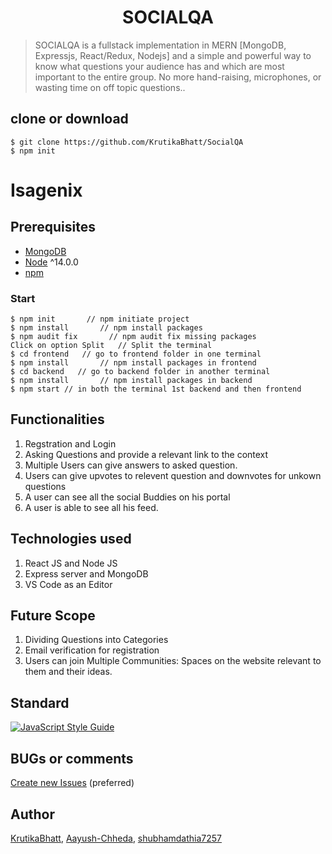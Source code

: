 <h1 align="center">
SOCIALQA
</h1>


> SOCIALQA is a fullstack implementation in MERN [MongoDB, Expressjs, React/Redux, Nodejs] and a simple and powerful way to know what questions your audience has and which are most important to the entire group.
No more hand-raising, microphones, or wasting time on off topic questions..



## clone or download
```terminal
$ git clone https://github.com/KrutikaBhatt/SocialQA
$ npm init
```

# Isagenix

## Prerequisites
- [MongoDB](https://gist.github.com/nrollr/9f523ae17ecdbb50311980503409aeb3)
- [Node](https://nodejs.org/en/download/) ^14.0.0
- [npm](https://nodejs.org/en/download/package-manager/)

### Start

```terminal
$ npm init       // npm initiate project
$ npm install       // npm install packages
$ npm audit fix       // npm audit fix missing packages
Click on option Split   // Split the terminal
$ cd frontend   // go to frontend folder in one terminal
$ npm install       // npm install packages in frontend
$ cd backend   // go to backend folder in another terminal
$ npm install       // npm install packages in backend
$ npm start // in both the terminal 1st backend and then frontend
```

## Functionalities

1. Regstration and Login
2. Asking Questions and provide a relevant link to the context
3. Multiple Users can give answers to asked question.
4. Users can give upvotes to relevent question and downvotes for unkown questions
5. A user can see all the social Buddies on his portal
6. A user is able to see all his feed.

## Technologies used
1. React JS and Node JS
2. Express server and MongoDB
3. VS Code as an Editor

## Future Scope
1. Dividing Questions into Categories
2. Email verification for registration
3. Users can join Multiple Communities: Spaces on the website relevant to them and their ideas.

## Standard

[![JavaScript Style Guide](https://cdn.rawgit.com/standard/standard/master/badge.svg)](https://github.com/standard/standard)

## BUGs or comments

[Create new Issues](https://github.com/KrutikaBhatt/SocialQA/issues) (preferred)

## Author
[KrutikaBhatt](https://github.com/KrutikaBhatt),
[Aayush-Chheda](https://github.com/Aayush-Chheda),
[shubhamdathia7257](https://github.com/shubhamdathia7257)
